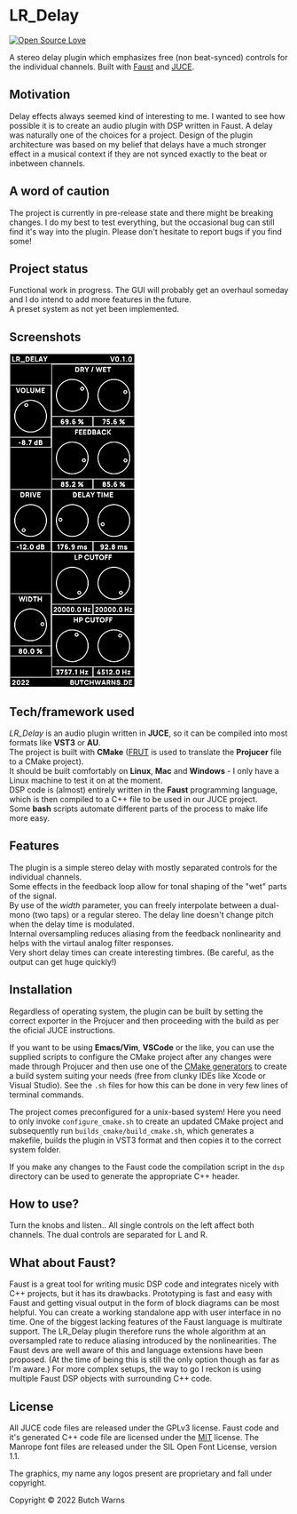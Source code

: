 # LR_Delay
[![Open Source Love](https://badges.frapsoft.com/os/v1/open-source.png?v=103)](https://github.com/ellerbrock/open-source-badges/)

A stereo delay plugin which emphasizes free (non beat-synced) controls for the individual channels. Built with [Faust](https://faust.grame.fr/) and [JUCE](https://juce.com/).

## Motivation
Delay effects always seemed kind of interesting to me. I wanted to see how possible it is to create an audio plugin with DSP written in Faust. A delay was naturally one of the choices for a project. Design of the plugin architecture was based on my belief that delays have a much stronger effect in a musical context if they are not synced exactly to the beat or inbetween channels.

## A word of caution
The project is currently in pre-release state and there might be breaking changes. I do my best to test everything, but the occasional bug can still find it's way into the plugin. Please don't hesitate to report bugs if you find some!

## Project status
Functional work in progress. The GUI will probably get an overhaul someday and I do intend to add more features in the future.  
A preset system as not yet been implemented.
 
## Screenshots
![LR_Delay v0.1.0 User Interface](/pictures/LR_Delay_GUI_small.jpg?raw=true "LR_Delay v0.1.0 User Interface")

## Tech/framework used
*LR_Delay* is an audio plugin written in **JUCE**, so it can be compiled into most formats like **VST3** or **AU**.  
The project is built with **CMake** ([FRUT](https://github.com/McMartin/FRUT) is used to translate the **Projucer** file to a CMake project).  
It should be built comfortably on **Linux**, **Mac** and **Windows** - I only have a Linux machine to test it on at the moment.  
DSP code is (almost) entirely written in the **Faust** programming language, which is then compiled to a C++ file to be used in our JUCE project.  
Some **bash** scripts automate different parts of the process to make life more easy.  

## Features
The plugin is a simple stereo delay with mostly separated controls for the individual channels.  
Some effects in the feedback loop allow for tonal shaping of the "wet" parts of the signal.  
By use of the *width* parameter, you can freely interpolate between a dual-mono (two taps) or a regular stereo.
The delay line doesn't change pitch when the delay time is modulated.  
Internal oversampling reduces aliasing from the feedback nonlinearity and helps with the virtaul analog filter responses.  
Very short delay times can create interesting timbres. (Be careful, as the output can get huge quickly!)

## Installation
Regardless of operating system, the plugin can be built by setting the correct exporter in the Projucer and then proceeding with the build as per the oficial JUCE instructions.

If you want to be using **Emacs/Vim**, **VSCode** or the like, you can use the supplied scripts to configure the CMake project after any changes were made through Projucer and then use one of the [CMake generators](https://cmake.org/cmake/help/latest/manual/cmake-generators.7.html) to create a build system suiting your needs (free from clunky IDEs like Xcode or Visual Studio). See the `.sh` files for how this can be done in very few lines of terminal commands.

The project comes preconfigured for a unix-based system! Here you need to only invoke `configure_cmake.sh` to create an updated CMake project and subsequently run `builds_cmake/build_cmake.sh`, which generates a makefile, builds the plugin in VST3 format and then copies it to the correct system folder.  

If you make any changes to the Faust code the compilation script in the `dsp` directory can be used to generate the appropriate C++ header.  

## How to use?
Turn the knobs and listen..
All single controls on the left affect both channels. The dual controls are separated for L and R.

## What about Faust?
Faust is a great tool for writing music DSP code and integrates nicely with C++ projects, but it has its drawbacks. Prototyping is fast and easy with Faust and getting visual output in the form of block diagrams can be most helpful. You can create a working standalone app with user interface in no time. One of the biggest lacking features of the Faust language is multirate support. The LR_Delay plugin therefore runs the whole algorithm at an oversampled rate to reduce aliasing introduced by the nonlinearities. The Faust devs are well aware of this and language extensions have been proposed. (At the time of being this is still the only option though as far as I'm aware.) For more complex setups, the way to go I reckon is using multiple Faust DSP objects with surrounding C++ code.

## License
All JUCE code files are released under the GPLv3 license.
Faust code and it's generated C++ code file are licensed under the [MIT](https://opensource.org/licenses/MIT) license.
The Manrope font files are released under the SIL Open Font License, version 1.1.  

The graphics, my name any logos present are proprietary and fall under copyright.

Copyright © 2022 Butch Warns
